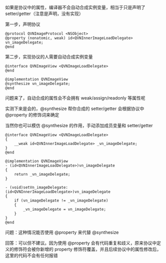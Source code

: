 如果是协议中的属性，编译器不会自动合成实例变量，相当于只是声明了 setter/getter（注意是声明，没有实现）

第一步，声明协议

```objc
@protocol QVNImageProtocol <NSObject>
@property (nonatomic, weak) id<QVNInnerImageLoadDelegate> vn_imageDelegate;
@end
```

第二步，实现协议的人需要自动合成实例变量

```objc
@interface QVNImageView <QVNImageLoadDelegate>
@end

@implementation QVNImageView
@synthesize vn_imageDelegate;
@end
```

问题来了，自动合成的属性会不会拥有 weak/assign/readonly 等属性呢

实测下来是会的，@synthesize 帮你合成的 setter/getter 会根据协议中 @property 的修饰词来确定

当然你也可以模仿 @synthesize 的作用，手动添加成员变量和 setter/getter

```objc
@interface QVNImageView <QVNImageLoadDelegate>
{
    __weak id<QVNInnerImageLoadDelegate> _vn_imageDelegate;
}
@end

@implementation QVNImageView
- (id<QVNInnerImageLoadDelegate>)vn_imageDelegate
{
    return _vn_imageDelegate;
}

- (void)setVn_imageDelegate:(id<QVNInnerImageLoadDelegate>)vn_imageDelegate
{
    if (vn_imageDelegate != _vn_imageDelegate)
    {
        _vn_imageDelegate = vn_imageDelegate;    
    }
}
@end
```


问题：这种情况能否使用 @property 来代替 @synthesize

回答：可以但不建议。因为使用 @property 会有代码重复和歧义，原来协议中定义的修饰符会被你新增的 property 修饰符覆盖，并且后续协议中的属性修改后，这里的代码不会有任何报错